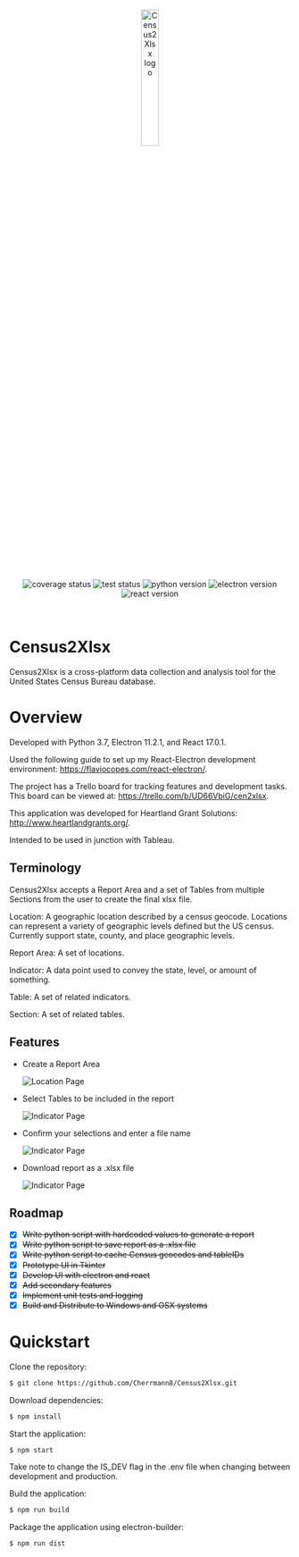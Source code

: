 <br/>
<p align="center">
    <a href="https://github.com/Cherrmann8/Census2Xlsx/" target="_blank">
        <img width="25%" height="25%" src="https://github.com/Cherrmann8/Census2Xlsx/blob/master/src/assets/icon.png" alt="Census2Xlsx logo">
    </a>
</p>

<br/>
<p align="center">
    <!-- Shhh its ok... -->
    <img src="https://img.shields.io/badge/coverage-100%25-brightgreen" alt="coverage status">
    <img src="https://img.shields.io/badge/tests-passing-brightgreen" alt="test status">
    <img src="https://img.shields.io/badge/Python-3.7-informational" alt="python version">
    <img src="https://img.shields.io/badge/Electron-11.2.1-informational" alt="electron version">
    <img src="https://img.shields.io/badge/React-17.0.1-informational" alt="react version">
</p>
<br/>

# Census2Xlsx

Census2Xlsx is a cross-platform data collection and analysis tool for the United States Census Bureau database.

# Overview

Developed with Python 3.7, Electron 11.2.1, and React 17.0.1.

Used the following guide to set up my React-Electron development environment: https://flaviocopes.com/react-electron/.

The project has a Trello board for tracking features and development tasks. This board can be viewed at: https://trello.com/b/UD66VbiG/cen2xlsx.

This application was developed for Heartland Grant Solutions: http://www.heartlandgrants.org/.

Intended to be used in junction with Tableau.

## Terminology

Census2Xlsx accepts a Report Area and a set of Tables from multiple Sections from the user to create the final xlsx file.

Location: A geographic location described by a census geocode. Locations can represent a variety of geographic levels defined but the US census. Currently support state, county, and place geographic levels.

Report Area: A set of locations.

Indicator: A data point used to convey the state, level, or amount of something.

Table: A set of related indicators.

Section: A set of related tables.

## Features

- Create a Report Area

  <img src="https://github.com/Cherrmann8/Census2Xlsx/blob/master/src/assets/pages/LocationPage.PNG" alt="Location Page">

- Select Tables to be included in the report

  <img src="https://github.com/Cherrmann8/Census2Xlsx/blob/master/src/assets/pages/IndicatorPage.PNG" alt="Indicator Page">

- Confirm your selections and enter a file name

  <img src="https://github.com/Cherrmann8/Census2Xlsx/blob/master/src/assets/pages/ConfirmationPage.PNG" alt="Indicator Page">

- Download report as a .xlsx file

  <img src="https://github.com/Cherrmann8/Census2Xlsx/blob/master/src/assets/pages/DownloadPage.PNG" alt="Indicator Page">

## Roadmap

- [x] ~~Write python script with hardcoded values to generate a report~~
- [x] ~~Write python script to save report as a .xlsx file~~
- [x] ~~Write python script to cache Census geocodes and tableIDs~~
- [x] ~~Prototype UI in Tkinter~~
- [x] ~~Develop UI with electron and react~~
- [x] ~~Add secondary features~~
- [x] ~~Implement unit tests and logging~~
- [x] ~~Build and Distribute to Windows and OSX systems~~

# Quickstart

Clone the repository:

```bash
$ git clone https://github.com/Cherrmann8/Census2Xlsx.git
```

Download dependencies:

```bash
$ npm install
```

Start the application:

```bash
$ npm start
```

Take note to change the IS_DEV flag in the .env file when changing between development and production.

Build the application:

```bash
$ npm run build
```

Package the application using electron-builder:

```bash
$ npm run dist
```
